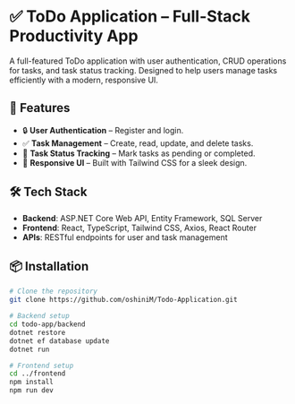 # ✅ ToDo Application – Full-Stack Productivity App

A full-featured ToDo application with user authentication, CRUD operations for tasks, and task status tracking. Designed to help users manage tasks efficiently with a modern, responsive UI.

## 🚀 Features

- 🔒 **User Authentication** – Register and login.
- ✅ **Task Management** – Create, read, update, and delete tasks.
- 📌 **Task Status Tracking** – Mark tasks as pending or completed.
- 📱 **Responsive UI** – Built with Tailwind CSS for a sleek design.

## 🛠️ Tech Stack 

- **Backend**: ASP.NET Core Web API, Entity Framework, SQL Server
- **Frontend**: React, TypeScript, Tailwind CSS, Axios, React Router
- **APIs**: RESTful endpoints for user and task management

## 📦 Installation

```bash
# Clone the repository
git clone https://github.com/oshiniM/Todo-Application.git

# Backend setup
cd todo-app/backend
dotnet restore
dotnet ef database update
dotnet run

# Frontend setup
cd ../frontend
npm install
npm run dev
